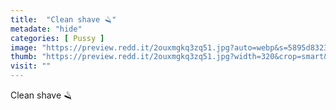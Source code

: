 ```yaml
---
title:  "Clean shave 🪒"
metadate: "hide"
categories: [ Pussy ]
image: "https://preview.redd.it/2ouxmgkq3zq51.jpg?auto=webp&s=5895d832358b41c514364d8f4da3471e15a2600b"
thumb: "https://preview.redd.it/2ouxmgkq3zq51.jpg?width=320&crop=smart&auto=webp&s=36ef66420a698c7dd45b3f8b5f48fd5598df4d15"
visit: ""
---
```

Clean shave 🪒
